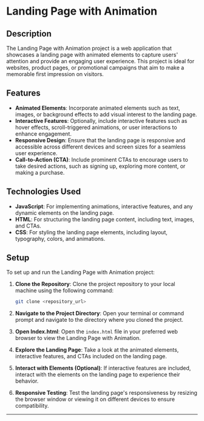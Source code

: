 # Landing Page with Animation

## Description

The Landing Page with Animation project is a web application that showcases a landing page with animated elements to capture users' attention and provide an engaging user experience. This project is ideal for websites, product pages, or promotional campaigns that aim to make a memorable first impression on visitors.

## Features

- **Animated Elements**: Incorporate animated elements such as text, images, or background effects to add visual interest to the landing page.
- **Interactive Features**: Optionally, include interactive features such as hover effects, scroll-triggered animations, or user interactions to enhance engagement.
- **Responsive Design**: Ensure that the landing page is responsive and accessible across different devices and screen sizes for a seamless user experience.
- **Call-to-Action (CTA)**: Include prominent CTAs to encourage users to take desired actions, such as signing up, exploring more content, or making a purchase.

## Technologies Used

- **JavaScript**: For implementing animations, interactive features, and any dynamic elements on the landing page.
- **HTML**: For structuring the landing page content, including text, images, and CTAs.
- **CSS**: For styling the landing page elements, including layout, typography, colors, and animations.

## Setup

To set up and run the Landing Page with Animation project:

1. **Clone the Repository**: Clone the project repository to your local machine using the following command:

   ```bash
   git clone <repository_url>
   ```

2. **Navigate to the Project Directory**: Open your terminal or command prompt and navigate to the directory where you cloned the project.

3. **Open Index.html**: Open the `index.html` file in your preferred web browser to view the Landing Page with Animation.

4. **Explore the Landing Page**: Take a look at the animated elements, interactive features, and CTAs included on the landing page.

5. **Interact with Elements (Optional)**: If interactive features are included, interact with the elements on the landing page to experience their behavior.

6. **Responsive Testing**: Test the landing page's responsiveness by resizing the browser window or viewing it on different devices to ensure compatibility.

---